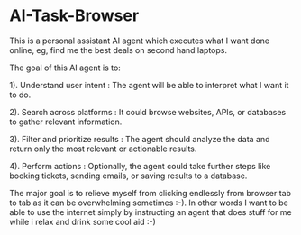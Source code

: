 # AI-Task-Browser
This is a personal assistant AI agent which executes what I want done online, eg, find me the best deals on second hand laptops.

The goal of this AI agent is to:

1). Understand user intent : The agent will be able to interpret what I want it to do.

2). Search across platforms : It could browse websites, APIs, or databases to gather relevant information.

3). Filter and prioritize results : The agent should analyze the data and return only the most relevant or actionable results.

4). Perform actions : Optionally, the agent could take further steps like booking tickets, sending emails, or saving results to a database.

The major goal is to relieve myself from clicking endlessly from browser tab to tab as it can be overwhelming sometimes :-). In other words I want to be able to use the internet simply by instructing an agent that does stuff for me while i relax and drink some cool aid :-)
